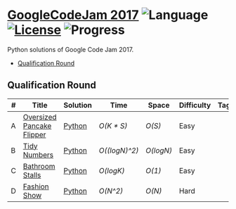 # [GoogleCodeJam 2017](https://code.google.com/codejam/contests.html) ![Language](https://img.shields.io/badge/language-Python-orange.svg) [![License](https://img.shields.io/badge/license-MIT-blue.svg)](./LICENSE.md) ![Progress](https://img.shields.io/badge/progress-4%20%2F%204-ff69b4.svg)

Python solutions of Google Code Jam 2017.

* [Qualification Round](https://github.com/kamyu104/GoogleCodeJam-2017#qualification-round)

## Qualification Round
| # | Title | Solution | Time | Space | Difficulty | Tag | Note |
|---| ----- | -------- | ---- | ----- | ---------- | --- | ---- |
|A| [Oversized Pancake Flipper](https://code.google.com/codejam/contest/3264486/dashboard#s=p0)| [Python](./Qualification%20Round/pancake-flipper.py)| _O(K * S)_ | _O(S)_ | Easy | | Greedy |
|B| [Tidy Numbers](https://code.google.com/codejam/contest/3264486/dashboard#s=p1)| [Python](./Qualification%20Round/tidy-numbers.py)| _O((logN)^2)_ | _O(logN)_ | Easy | | Math Analysis |
|C| [Bathroom Stalls](https://code.google.com/codejam/contest/3264486/dashboard#s=p2)| [Python](./Qualification%20Round/bathroom-stalls.py)| _O(logK)_ | _O(1)_ | Easy | | Bisection |
|D| [Fashion Show](https://code.google.com/codejam/contest/3264486/dashboard#s=p3)| [Python](./Qualification%20Round/fashion-show.py)| _O(N^2)_ | _O(N)_ | Hard | | Greedy |
